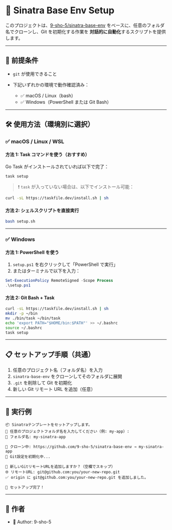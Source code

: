 # 🚀 Sinatra Base Env Setup

このプロジェクトは、[9-sho-5/sinatra-base-env](https://github.com/9-sho-5/sinatra-base-env) をベースに、任意のフォルダ名でクローンし、Git を初期化する作業を **対話的に自動化**するスクリプトを提供します。

---

## 🔧 前提条件

- `git` が使用できること
- 下記いずれかの環境で動作確認済み：

  - ✅ macOS / Linux（bash）
  - ✅ Windows（PowerShell または Git Bash）

---

## 🛠 使用方法（環境別に選択）

### ✅ macOS / Linux / WSL

#### 方法 1: Task コマンドを使う（おすすめ）

Go Task がインストールされていれば以下で完了：

```bash
task setup
```

> ❗ `task` が入っていない場合は、以下でインストール可能：

```bash
curl -sL https://taskfile.dev/install.sh | sh
```

#### 方法 2: シェルスクリプトを直接実行

```bash
bash setup.sh
```

---

### ✅ Windows

#### 方法 1: PowerShell を使う

1. `setup.ps1` を右クリックして「PowerShell で実行」
2. またはターミナルで以下を入力：

```powershell
Set-ExecutionPolicy RemoteSigned -Scope Process
.\setup.ps1
```

#### 方法 2: Git Bash + Task

```bash
curl -sL https://taskfile.dev/install.sh | sh
mkdir -p ~/bin
mv ./bin/task ~/bin/task
echo 'export PATH="$HOME/bin:$PATH"' >> ~/.bashrc
source ~/.bashrc
task setup
```

---

## 📋 セットアップ手順（共通）

1. 任意のプロジェクト名（フォルダ名）を入力
2. `sinatra-base-env` をクローンしてそのフォルダに展開
3. `.git` を削除して Git を初期化
4. 新しい Git リモート URL を追加（任意）

---

## 🧪 実行例

```
📦 Sinatraテンプレートをセットアップします。
📝 任意のプロジェクトフォルダ名を入力してください（例: my-app）:
📁 フォルダ名: my-sinatra-app

🚀 クローン中: https://github.com/9-sho-5/sinatra-base-env → my-sinatra-app
🧹 Git設定を初期化中...

🔗 新しいGitリモートURLを追加しますか？（空欄でスキップ）
🌐 リモートURL: git@github.com:you/your-new-repo.git
✅ origin に git@github.com:you/your-new-repo.git を追加しました。

🎉 セットアップ完了！
```

---

## 👤 作者

- 📛 Author: 9-sho-5

